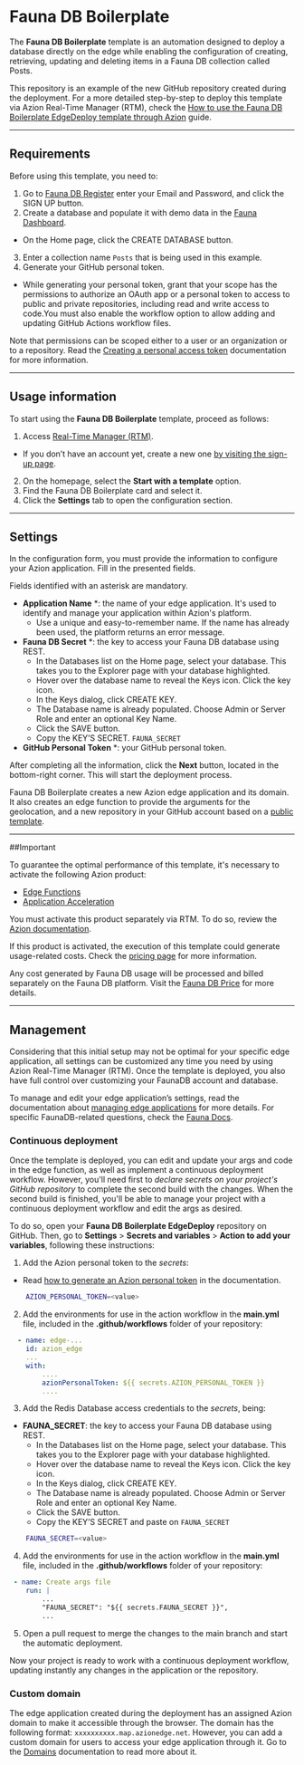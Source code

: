 # Fauna DB Boilerplate

The **Fauna DB Boilerplate** template is an automation designed to deploy a database directly on the edge while enabling the configuration of creating, retrieving, updating and deleting items in a Fauna DB collection called Posts.

This repository is an example of the new GitHub repository created during the deployment. For a more detailed step-by-step to deploy this template via Azion Real-Time Manager (RTM), check the [How to use the Fauna DB Boilerplate EdgeDeploy template through Azion](https://www.azion.com/en/documentation/products/guides/faunadb-boilerplate/) guide.

---

## Requirements

Before using this template, you need to:

1. Go to [Fauna DB Register](https://dashboard.fauna.com/register) enter your Email and Password, and click the SIGN UP button.
2. Create a database and populate it with demo data in the [Fauna Dashboard](https://dashboard.fauna.com/resources/home).
  - On the Home page, click the CREATE DATABASE button.
3. Enter a collection name `Posts` that is being used in this example.
4. Generate your GitHub personal token.
* While generating your personal token, grant that your scope has the permissions to authorize an OAuth app or a personal token to access to public and private repositories, including read and write access to code.You must also enable the workflow option to allow adding and updating GitHub Actions workflow files.

Note that permissions can be scoped either to a user or an organization or to a repository. Read the [Creating a personal access token](https://docs.github.com/en/authentication/keeping-your-account-and-data-secure/managing-your-personal-access-tokens#creating-a-personal-access-token-classic) documentation for more information.

---

## Usage information

To start using the **Fauna DB Boilerplate** template, proceed as follows:

1. Access [Real-Time Manager (RTM)](https://manager.azion.com/).
- If you don’t have an account yet, create a new one [by visiting the sign-up page](https://manager.azion.com/signup/).
2. On the homepage, select the **Start with a template** option.
3. Find the Fauna DB Boilerplate card and select it.
4. Click the **Settings** tab to open the configuration section.

---

## Settings

In the configuration form, you must provide the information to configure your Azion application. Fill in the presented fields. 

Fields identified with an asterisk are mandatory.

- **Application Name** *: the name of your edge application. It's used to identify and manage your application within Azion's platform.
  - Use a unique and easy-to-remember name. If the name has already been used, the platform returns an error message.
- **Fauna DB Secret** *: the key to access your Fauna DB database using REST.
  - In the Databases list on the Home page, select your database. This takes you to the Explorer page with your database highlighted.
  - Hover over the database name to reveal the Keys icon. Click the key icon.
  - In the Keys dialog, click CREATE KEY.
  - The Database name is already populated. Choose Admin or Server Role and enter an optional Key Name.
  - Click the SAVE button.
  - Copy the KEY’S SECRET. `FAUNA_SECRET`
- **GitHub Personal Token** *: your GitHub personal token.

After completing all the information, click the **Next** button, located in the bottom-right corner. This will start the deployment process.

Fauna DB Boilerplate creates a new Azion edge application and its domain. It also creates an edge function to provide the arguments for the geolocation, and a new repository in your GitHub account based on a [public template](https://github.com/aziontech/azion-samples/tree/dev/templates/faunadb-boilerplate).

---

##Important

To guarantee the optimal performance of this template, it's necessary to activate the following Azion product:

* [Edge Functions](https://www.azion.com/en/documentation/products/edge-application/edge-functions/)
* [Application Acceleration](https://www.azion.com/en/documentation/products/edge-application/application-acceleration/)

You must activate this product separately via RTM. To do so, review the [Azion documentation](https://www.azion.com/en/documentation/products/guides/chatgpt-plugin/).

If this product is activated, the execution of this template could generate usage-related costs. Check the [pricing page](https://www.azion.com/en/pricing/) for more information.

Any cost generated by Fauna DB usage will be processed and billed separately on the Fauna DB platform. Visit the [Fauna DB Price](https://docs.fauna.com/fauna/current/plan_billing/) for more details. 

---

## Management

Considering that this initial setup may not be optimal for your specific edge application, all settings can be customized any time you need by using Azion Real-Time Manager (RTM). Once the template is deployed, you also have full control over customizing your FaunaDB account and database.

To manage and edit your edge application’s settings, read the documentation about [managing edge applications](https://www.azion.com/en/documentation/products/edge-application/first-steps/) for more details. For specific FaunaDB-related questions, check the [Fauna Docs](https://docs.fauna.com/fauna/current/).

### Continuous deployment

Once the template is deployed, you can edit and update your args and code in the edge function, as well as implement a continuous deployment workflow. However, you'll need first to *declare secrets on your project's GitHub repository* to complete the second build with the changes. When the second build is finished, you'll be able to manage your project with a continuous deployment workflow and edit the args as desired.

To do so, open your **Fauna DB Boilerplate EdgeDeploy** repository on GitHub. Then, go to **Settings** > **Secrets and variables** > **Action to add your variables**, following these instructions:

1. Add the Azion personal token to the *secrets*:
- Read [how to generate an Azion personal token](https://www.azion.com/en/documentation/products/accounts/personal-tokens/) in the documentation.

```bash
    AZION_PERSONAL_TOKEN=<value>
```

2. Add the environments for use in the action workflow in the **main.yml** file, included in the **.github/workflows** folder of your repository:

```yml
  - name: edge-...
    id: azion_edge
    ...
    with:
        ....
        azionPersonalToken: ${{ secrets.AZION_PERSONAL_TOKEN }}
        ....

```

3. Add the Redis Database access credentials to the *secrets*, being:

- **FAUNA_SECRET**: the key to access your Fauna DB database using REST.
  - In the Databases list on the Home page, select your database. This takes you to the Explorer page with your database highlighted.
  - Hover over the database name to reveal the Keys icon. Click the key icon.
  - In the Keys dialog, click CREATE KEY.
  - The Database name is already populated. Choose Admin or Server Role and enter an optional Key Name.
  - Click the SAVE button.
  - Copy the KEY’S SECRET and paste on `FAUNA_SECRET`


```bash
    FAUNA_SECRET=<value>
```

4. Add the environments for use in the action workflow in the **main.yml** file, included in the **.github/workflows** folder of your repository:

```yml
 - name: Create args file
    run: |
        ...
        "FAUNA_SECRET": "${{ secrets.FAUNA_SECRET }}",
        ...
```

5. Open a pull request to merge the changes to the main branch and start the automatic deployment.

Now your project is ready to work with a continuous deployment workflow, updating instantly any changes in the application or the repository. 

### Custom domain

The edge application created during the deployment has an assigned Azion domain to make it accessible through the browser. The domain has the following format: `xxxxxxxxxx.map.azionedge.net`. However, you can add a custom domain for users to access your edge application through it. Go to the [Domains](https://www.azion.com/en/documentation/products/edge-application/domains/) documentation to read more about it.
